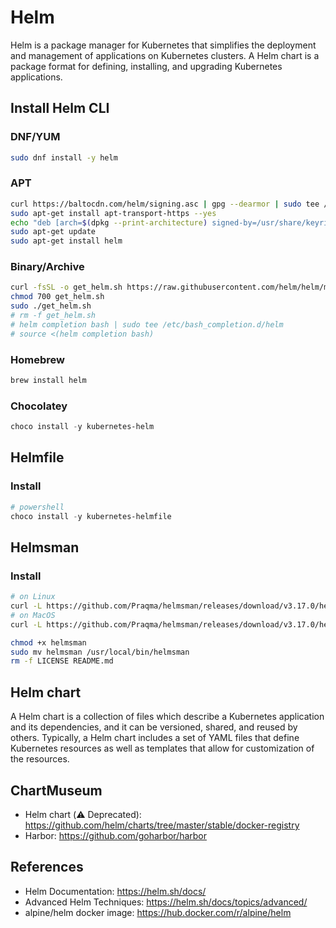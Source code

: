 # Helm

Helm is a package manager for Kubernetes that simplifies the deployment and management of applications on Kubernetes clusters. A Helm chart is a package format for defining, installing, and upgrading Kubernetes applications.

## Install Helm CLI

### DNF/YUM

```bash
sudo dnf install -y helm
```

### APT

```bash
curl https://baltocdn.com/helm/signing.asc | gpg --dearmor | sudo tee /usr/share/keyrings/helm.gpg > /dev/null
sudo apt-get install apt-transport-https --yes
echo "deb [arch=$(dpkg --print-architecture) signed-by=/usr/share/keyrings/helm.gpg] https://baltocdn.com/helm/stable/debian/ all main" | sudo tee /etc/apt/sources.list.d/helm-stable-debian.list
sudo apt-get update
sudo apt-get install helm
```

### Binary/Archive

```bash
curl -fsSL -o get_helm.sh https://raw.githubusercontent.com/helm/helm/master/scripts/get-helm-3
chmod 700 get_helm.sh
sudo ./get_helm.sh
# rm -f get_helm.sh
# helm completion bash | sudo tee /etc/bash_completion.d/helm
# source <(helm completion bash)
```

### Homebrew

```sh
brew install helm
```

### Chocolatey

```ps1
choco install -y kubernetes-helm
```

## Helmfile

### Install

```ps1
# powershell
choco install -y kubernetes-helmfile
```

## Helmsman

### Install

```bash
# on Linux
curl -L https://github.com/Praqma/helmsman/releases/download/v3.17.0/helmsman_3.17.0_linux_amd64.tar.gz | tar zx
# on MacOS
curl -L https://github.com/Praqma/helmsman/releases/download/v3.17.0/helmsman_3.17.0_darwin_amd64.tar.gz | tar zx

chmod +x helmsman
sudo mv helmsman /usr/local/bin/helmsman
rm -f LICENSE README.md
```

## Helm chart

A Helm chart is a collection of files which describe a Kubernetes application and its dependencies, and it can be versioned, shared, and reused by others.
Typically, a Helm chart includes a set of YAML files that define Kubernetes resources as well as templates that allow for customization of the resources.

## ChartMuseum

- Helm chart (:warning: Deprecated): <https://github.com/helm/charts/tree/master/stable/docker-registry>
- Harbor: <https://github.com/goharbor/harbor>

## References

- Helm Documentation: <https://helm.sh/docs/>
- Advanced Helm Techniques: <https://helm.sh/docs/topics/advanced/>
- alpine/helm docker image: <https://hub.docker.com/r/alpine/helm>
